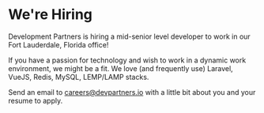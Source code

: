 # We're Hiring

Development Partners is hiring a mid-senior level developer to work in our Fort Lauderdale, Florida office!

If you have a passion for technology and wish to work in a dynamic work environment, we might be a fit. We love (and frequently use) Laravel, VueJS, Redis, MySQL, LEMP/LAMP stacks.

Send an email to [careers@devpartners.io](mailto:careers@devpartners.io) with a little bit about you and your resume to apply.
